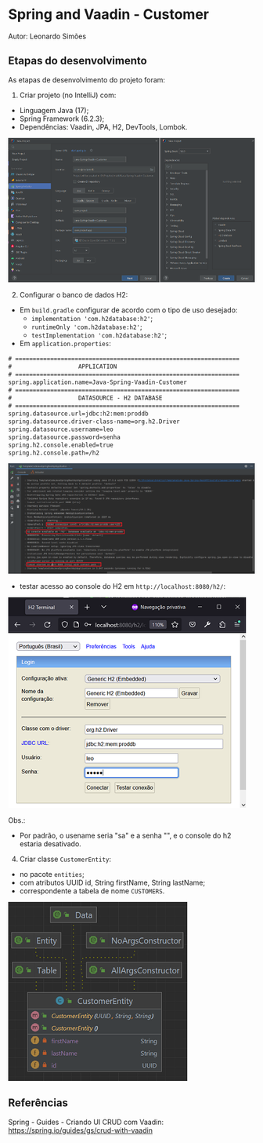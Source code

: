 # Spring and Vaadin - Customer
Autor: Leonardo Simões

## Etapas do desenvolvimento
As etapas de desenvolvimento do projeto foram:

1. Criar projeto (no IntelliJ) com:
- Linguagem Java (17);
- Spring Framework (6.2.3);
- Dependências: Vaadin, JPA, H2, DevTools, Lombok.

![Image-01-IntelliJ](images/Image-01-IntelliJ.png)

2. Configurar o banco de dados H2:
- Em `build.gradle` configurar de acordo com o tipo de uso desejado:
    * `implementation 'com.h2database:h2'`;
    * `runtimeOnly 'com.h2database:h2'`;
    * `testImplementation 'com.h2database:h2'`;
- Em `application.properties`:

```properties
# ================================================================
#                   APPLICATION
# ================================================================
spring.application.name=Java-Spring-Vaadin-Customer
# ================================================================
#                   DATASOURCE - H2 DATABASE
# ================================================================
spring.datasource.url=jdbc:h2:mem:proddb
spring.datasource.driver-class-name=org.h2.Driver
spring.datasource.username=leo
spring.datasource.password=senha
spring.h2.console.enabled=true
spring.h2.console.path=/h2
```

![Image-02-Terminal-Run](images/Image-02-Terminal-Run.png)

- testar acesso ao console do H2 em `http://localhost:8080/h2/`:

![Image-03-B-ConsoleH2](images/Image-03-B-ConsoleH2.png)

Obs.:
- Por padrão, o usename seria "sa" e a senha "", e o console do h2 estaria desativado.

4. Criar classe `CustomerEntity`:
- no pacote `entities`;
- com atributos UUID id, String firstName, String lastName;
- correspondente a tabela de nome `CUSTOMERS`.

![Image-04-CustomerEntity](images/Image-04-CustomerEntity.png)


## Referências
Spring - Guides - Criando UI CRUD com Vaadin:
https://spring.io/guides/gs/crud-with-vaadin
